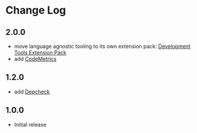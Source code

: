 # Change Log

## 2.0.0

* move language agnostic tooling to its own extension pack: [Development Tools Extension Pack](https://marketplace.visualstudio.com/items?itemName=MarkusFalk.development-tools-extension-pack)
* add [CodeMetrics](https://marketplace.visualstudio.com/items?itemName=kisstkondoros.vscode-codemetrics)

## 1.2.0

* add [Depcheck](https://marketplace.visualstudio.com/items?itemName=juliensanmartin.vscode-depcheck)

## 1.0.0

* Initial release
